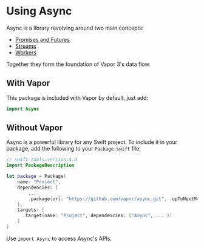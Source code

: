 # Using Async

Async is a library revolving around two main concepts:

- [Promises and Futures](futures.md)
- [Streams](streams.md)
- [Workers](worker.md)

Together they form the foundation of Vapor 3's data flow.

## With Vapor

This package is included with Vapor by default, just add:

```swift
import Async
```

## Without Vapor

Async is a powerful library for any Swift project. To include it in your package, add the following to your `Package.swift` file.

```swift
// swift-tools-version:4.0
import PackageDescription

let package = Package(
    name: "Project",
    dependencies: [
        ...
        .package(url: "https://github.com/vapor/async.git", .upToNextMajor(from: "1.0.0")),
    ],
    targets: [
      .target(name: "Project", dependencies: ["Async", ... ])
    ]
)
```

Use `import Async` to access Async's APIs.
